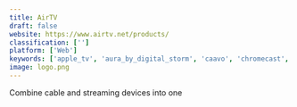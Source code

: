 ```yaml
---
title: AirTV
draft: false 
website: https://www.airtv.net/products/
classification: ['']
platform: ['Web']
keywords: ['apple_tv', 'aura_by_digital_storm', 'caavo', 'chromecast', 'compare_movies', 'fire_tv_stick', 'mi_box_s', 'nextd', 'nvidia_shield_tv', 'plex_for_alexa', 'plyr', 'samsung_allshare_cast', 'suggest_me_movie', 'tvexe', 'the_netflix_switch', 'twitter_live', 'rok_tv', 'tvos_12']
image: logo.png
---
```

Combine cable and streaming devices into one